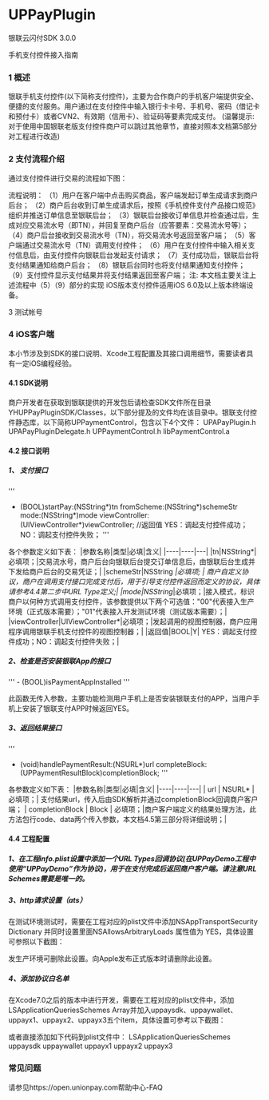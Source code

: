 # UPPayPlugin
银联云闪付SDK 3.0.0


手机支付控件接入指南  


### 1    概述
银联手机支付控件(以下简称支付控件)，主要为合作商户的手机客户端提供安全、便捷的支付服务。用户通过在支付控件中输入银行卡卡号、手机号、密码（借记卡和预付卡）或者CVN2、有效期（信用卡）、验证码等要素完成支付。
(温馨提示: 对于使用中国银联老版支付控件商户可以跳过其他章节，直接对照本文档第5部分对工程进行改造)

### 2    支付流程介绍
通过支付控件进行交易的流程如下图：


流程说明：
（1）用户在客户端中点击购买商品，客户端发起订单生成请求到商户后台；
（2）商户后台收到订单生成请求后，按照《手机控件支付产品接口规范》组织并推送订单信息至银联后台；
（3）银联后台接收订单信息并检查通过后，生成对应交易流水号（即TN），并回复至商户后台（应答要素：交易流水号等）；
（4）商户后台接收到交易流水号（TN），将交易流水号返回至客户端；
（5）客户端通过交易流水号（TN）调用支付控件；
（6）用户在支付控件中输入相关支付信息后，由支付控件向银联后台发起支付请求；
（7）支付成功后，银联后台将支付结果通知给商户后台；
（8）银联后台同时也将支付结果通知支付控件；
（9）支付控件显示支付结果并将支付结果返回至客户端；
注: 本文档主要关注上述流程中（5）（9）部分的实现
iOS版本支付控件适用iOS 6.0及以上版本终端设备。

3    测试帐号

### 4    iOS客户端
本小节涉及到SDK的接口说明、Xcode工程配置及其接口调用细节，需要读者具有一定iOS编程经验。
#### 4.1    SDK说明
商户开发者在获取到银联提供的开发包后请检查SDK文件所在目录YHUPPayPluginSDK/Classes，以下部分提及的文件均在该目录中。银联支付控件静态库，以下简称UPPaymentControl，包含以下4个文件：
UPAPayPlugin.h
UPAPayPluginDelegate.h
UPPaymentControl.h
libPaymentControl.a

#### 4.2    接口说明
##### 1、    支付接口

'''
- (BOOL)startPay:(NSString*)tn fromScheme:(NSString*)schemeStr mode:(NSString*)mode viewController:(UIViewController*)viewController; //返回值 YES：调起支付控件成功；NO：调起支付控件失败；
'''

各个参数定义如下表：
|参数名称|类型|必填|含义|
|----|----|---|
|tn|NSString*|必填项；|交易流水号，商户后台向银联后台提交订单信息后，由银联后台生成并下发给商户后台的交易凭证；| 
|schemeStr|NSString *|必填项; | 商户自定义协议，商户在调用支付接口完成支付后，用于引导支付控件返回而定义的协议，具体请参考4.4第二步中URL Type定义;|
|mode|NSString*|必填项；|接入模式，标识商户以何种方式调用支付控件，该参数提供以下两个可选值："00"代表接入生产环境（正式版本需要）；"01"代表接入开发测试环境（测试版本需要）；|
|viewController|UIViewController*|必填项；|发起调用的视图控制器，商户应用程序调用银联手机支付控件的视图控制器；|
|返回值|BOOL|Y| YES：调起支付控件成功；NO：调起支付控件失败；|

##### 2、检查是否安装银联App的接口

''' - (BOOL)isPaymentAppInstalled '''

此函数无传入参数，主要功能检测用户手机上是否安装银联支付的APP，当用户手机上安装了银联支付APP时候返回YES。


##### 3、返回结果接口

'''
- (void)handlePaymentResult:(NSURL*)url completeBlock:(UPPaymentResultBlock)completionBlock;
'''
 
各参数定义如下表：
|参数名称|类型|必填|含义|
|----|----|---|
| url | NSURL* |必填项；| 支付结果url，传入后由SDK解析并通过completionBlock回调商户客户端；
| completionBlock | Block | 必填项；|商户客户端定义的结果处理方法，此方法包行code、data两个传入参数，本文档4.5第三部分将详细说明；|



#### 4.4    工程配置
##### 1、在工程info.plist设置中添加一个URL Types回调协议(在UPPayDemo工程中使用“UPPayDemo”作为协议)，用于在支付完成后返回商户客户端。请注意URL Schemes需要是唯一的。

##### 3、http请求设置（ats）
在测试环境测试时，需要在工程对应的plist文件中添加NSAppTransportSecurity  Dictionary 并同时设置里面NSAllowsArbitraryLoads 属性值为 YES，具体设置可参照以下截图：

发生产环境可删除此设置。向Apple发布正式版本时请删除此设置。

##### 4、添加协议白名单
在Xcode7.0之后的版本中进行开发，需要在工程对应的plist文件中，添加LSApplicationQueriesSchemes  Array并加入uppaysdk、uppaywallet、uppayx1、uppayx2、uppayx3五个item，具体设置可参考以下截图：

或者直接添加如下代码到plist文件中：
<key>LSApplicationQueriesSchemes</key>
<array>
<string>uppaysdk</string>
<string>uppaywallet</string>
<string>uppayx1</string>
<string>uppayx2</string>
<string>uppayx3</string>
</array>

### 常见问题
请参见https://open.unionpay.com帮助中心-FAQ

